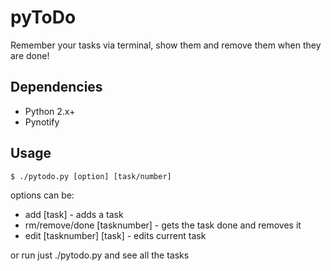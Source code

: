 pyToDo
==========
Remember your tasks via terminal, show them and remove them when they are done!

Dependencies
------------
* Python 2.x+
* Pynotify

## Usage
    
    $ ./pytodo.py [option] [task/number]

options can be:
* add [task] - adds a task
* rm/remove/done [tasknumber] - gets the task done and removes it
* edit [tasknumber] [task] - edits current task

or run just ./pytodo.py and see all the tasks
